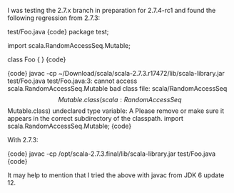 I was testing the 2.7.x branch in preparation for 2.7.4-rc1 and found the following regression from 2.7.3:

test/Foo.java
{code}
package test;

import scala.RandomAccessSeq.Mutable;

class Foo {
}
{code}

{code}
javac -cp ~/Download/scala/scala-2.7.3.r17472/lib/scala-library.jar test/Foo.java
test/Foo.java:3: cannot access scala.RandomAccessSeq.Mutable
bad class file: scala/RandomAccessSeq$$Mutable.class(scala:RandomAccessSeq$$Mutable.class)
undeclared type variable: A
Please remove or make sure it appears in the correct subdirectory of the classpath.
import scala.RandomAccessSeq.Mutable;
{code}

With 2.7.3:

{code}
javac -cp /opt/scala-2.7.3.final/lib/scala-library.jar test/Foo.java
{code}

It may help to mention that I tried the above with javac from JDK 6 update 12.

